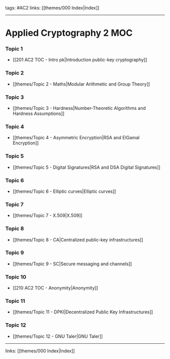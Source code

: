 tags: #AC2
links:  [[themes/000 Index|Index]]

---
# Applied Cryptography 2 MOC

### Topic 1
- [[201 AC2 TOC - Intro pk|Introduction public-key cryptography]]

### Topic 2
- [[themes/Topic 2 - Maths|Modular Arithmetic and Group Theory]]

### Topic 3
- [[themes/Topic 3 - Hardness|Number-Theoretic Algorithms and Hardness Assumptions]]

### Topic 4
- [[themes/Topic 4 - Asymmetric Encryption|RSA and ElGamal Encryption]]

### Topic 5
- [[themes/Topic 5 - Digital Signatures|RSA and DSA Digital Signatures]]

### Topic 6
- [[themes/Topic 6 - Elliptic curves|Elliptic curves]]

### Topic 7
- [[themes/Topic 7 - X.509|X.509]]

### Topic 8
- [[themes/Topic 8 - CA|Centralized public-key infrastructures]]

### Topic 9
- [[themes/Topic 9 - SC|Secure messaging and channels]]

### Topic 10
- [[210 AC2 TOC - Anonymity|Anonymity]]

### Topic 11
- [[themes/Topic 11 - DPKI|Decentralized Public Key Infrastructures]]

### Topic 12
- [[themes/Topic 12 - GNU Taler|GNU Taler]]

---
links:  [[themes/000 Index|Index]]